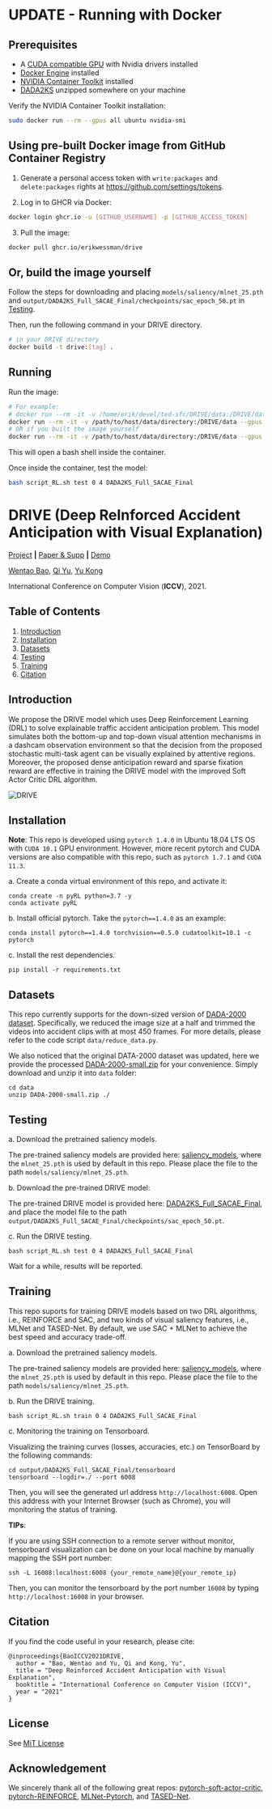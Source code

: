 # UPDATE - Running with Docker

## Prerequisites

- A [CUDA compatible GPU](https://developer.nvidia.com/cuda-gpus) with Nvidia drivers installed
- [Docker Engine](https://docs.docker.com/engine/install/) installed
- [NVIDIA Container Toolkit](https://docs.nvidia.com/datacenter/cloud-native/container-toolkit/latest/install-guide.html) installed
- [DADA2KS](https://drive.google.com/file/d/1o0TBvwp2UPBmhOsvsXRL1uJoCR4NK15X/view?usp=sharing) unzipped somewhere on your machine

Verify the NVIDIA Container Toolkit installation:

```bash
sudo docker run --rm --gpus all ubuntu nvidia-smi
```

## Using pre-built Docker image from GitHub Container Registry

1. Generate a personal access token with `write:packages` and `delete:packages` rights at https://github.com/settings/tokens.

2. Log in to GHCR via Docker:

```bash
docker login ghcr.io -u [GITHUB_USERNAME] -p [GITHUB_ACCESS_TOKEN]
```

3. Pull the image:

```bash
docker pull ghcr.io/erikwessman/drive
```

## Or, build the image yourself

Follow the steps for downloading and placing  `models/saliency/mlnet_25.pth` and `output/DADA2KS_Full_SACAE_Final/checkpoints/sac_epoch_50.pt` in [Testing](#testing). 

Then, run the following command in your DRIVE directory.

```bash
# in your DRIVE directory
docker build -t drive:[tag] .
```

## Running

Run the image:

```bash
# For example:
# docker run --rm -it -v /home/erik/devel/ted-sfc/DRIVE/data:/DRIVE/data --gpus all ghcr.io/erikwessman/drive bash
docker run --rm -it -v /path/to/host/data/directory:/DRIVE/data --gpus all ghcr.io/erikwessman/drive bash
# OR if you built the image yourself
docker run --rm -it -v /path/to/host/data/directory:/DRIVE/data --gpus all drive:[tag] bash
```

This will open a bash shell inside the container.

Once inside the container, test the model:

```bash
bash script_RL.sh test 0 4 DADA2KS_Full_SACAE_Final
```

# DRIVE (**D**eep **R**e**I**nforced Accident Anticipation with **V**isual **E**xplanation)
[Project](https://www.rit.edu/actionlab/drive) **|** [Paper & Supp](https://arxiv.org/abs/2107.10189) **|** [Demo](https://www.youtube.com/watch?v=A3bTWejzUwM)

[Wentao Bao](https://cogito2012.github.io/homepage), 
[Qi Yu](https://www.rit.edu/mining/qi-yu), 
[Yu Kong](https://people.rit.edu/yukics/)

International Conference on Computer Vision (**ICCV**), 2021.

## Table of Contents
1. [Introduction](#introduction)
1. [Installation](#installation)
1. [Datasets](#datasets)
1. [Testing](#testing)
1. [Training](#training)
1. [Citation](#citation)

## Introduction

We propose the DRIVE model which uses Deep Reinforcement Learning (DRL) to solve explainable traffic accident anticipation problem. This model simulates both the bottom-up and top-down visual attention mechanisms in a dashcam observation environment so that the decision from the proposed stochastic multi-task agent can be visually explained by attentive regions. Moreover, the proposed dense anticipation reward and sparse fixation reward are effective in training the DRIVE model with the improved Soft Actor Critic DRL algorithm. 

![DRIVE](assets/DRIVE-framework.png)

## Installation

**Note**: This repo is developed using `pytorch 1.4.0` in Ubuntu 18.04 LTS OS with `CUDA 10.1` GPU environment. However, more recent pytorch and CUDA versions are also compatible with this repo, such as `pytorch 1.7.1` and `CUDA 11.3`.

a. Create a conda virtual environment of this repo, and activate it:

```shell
conda create -n pyRL python=3.7 -y
conda activate pyRL
```

b. Install official pytorch. Take the `pytorch==1.4.0` as an example:
```shell
conda install pytorch==1.4.0 torchvision==0.5.0 cudatoolkit=10.1 -c pytorch
```

c. Install the rest dependencies.
```shell
pip install -r requirements.txt
```

## Datasets

This repo currently supports for the down-sized version of [DADA-2000 dataset](https://github.com/JWFangit/LOTVS-DADA). Specifically, we reduced the image size at a half and trimmed the videos into accident clips with at most 450 frames. For more details, please refer to the code script `data/reduce_data.py`. 

We also noticed that the original DATA-2000 dataset was updated, here we provide the processed [DADA-2000-small.zip](https://drive.google.com/file/d/1o0TBvwp2UPBmhOsvsXRL1uJoCR4NK15X/view?usp=sharing) for your convenience. Simply download and unzip it into `data` folder:
```shell
cd data
unzip DADA-2000-small.zip ./
```

## Testing

a. Download the pretrained saliency models.

The pre-trained saliency models are provided here: [saliency_models](https://drive.google.com/drive/folders/1BcL3zMnj9qqwDobIq09yaaB0kbZDK8n8?usp=sharing), where the `mlnet_25.pth` is used by default in this repo. Please place the file to the path `models/saliency/mlnet_25.pth`.

b. Download the pre-trained DRIVE model:

The pre-trained DRIVE model is provided here: [DADA2KS_Full_SACAE_Final](https://drive.google.com/drive/folders/1MUdHWLNHH6Uf2g1d3XMc8oF3OlUi3ubh?usp=sharing), and place the model file to the path `output/DADA2KS_Full_SACAE_Final/checkpoints/sac_epoch_50.pt`. 

c. Run the DRIVE testing.
```shell
bash script_RL.sh test 0 4 DADA2KS_Full_SACAE_Final
```
Wait for a while, results will be reported.


## Training

This repo suports for training DRIVE models based on two DRL algorithms, i.e., REINFORCE and SAC, and two kinds of visual saliency features, i.e., MLNet and TASED-Net. By default, we use SAC + MLNet to achieve the best speed and accuracy trade-off.

a. Download the pretrained saliency models.

The pre-trained saliency models are provided here: [saliency_models](https://drive.google.com/drive/folders/1BcL3zMnj9qqwDobIq09yaaB0kbZDK8n8?usp=sharing), where the `mlnet_25.pth` is used by default in this repo. Please place the file to the path `models/saliency/mlnet_25.pth`.

b. Run the DRIVE training.
```shell
bash script_RL.sh train 0 4 DADA2KS_Full_SACAE_Final
```

c. Monitoring the training on Tensorboard.

Visualizing the training curves (losses, accuracies, etc.) on TensorBoard by the following commands:
```shell
cd output/DADA2KS_Full_SACAE_Final/tensorboard
tensorboard --logdir=./ --port 6008
```
Then, you will see the generated url address `http://localhost:6008`. Open this address with your Internet Browser (such as Chrome), you will monitoring the status of training.

**TIPs**:

If you are using SSH connection to a remote server without monitor, tensorboard visualization can be done on your local machine by manually mapping the SSH port number:
```shell
ssh -L 16008:localhost:6008 {your_remote_name}@{your_remote_ip}
```
Then, you can monitor the tensorboard by the port number `16008` by typing `http://localhost:16008` in your browser.


## Citation

If you find the code useful in your research, please cite:

    @inproceedings{BaoICCV2021DRIVE,
      author = "Bao, Wentao and Yu, Qi and Kong, Yu",
      title = "Deep Reinforced Accident Anticipation with Visual Explanation",
      booktitle = "International Conference on Computer Vision (ICCV)",
      year = "2021"
    }

## License

See [MiT License](/LICENSE)


## Acknowledgement

We sincerely thank all of the following great repos: [pytorch-soft-actor-critic](https://github.com/pranz24/pytorch-soft-actor-critic), [pytorch-REINFORCE](https://github.com/chingyaoc/pytorch-REINFORCE), [MLNet-Pytorch](https://github.com/immortal3/MLNet-Pytorch), and [TASED-Net](https://github.com/MichiganCOG/TASED-Net).
